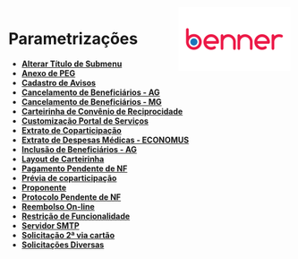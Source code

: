<img align="right" src="../src/images/benner_rgb.png" />

# Parametrizações

* **[Alterar Título de Submenu](AlterarTituloSubMenu/readme.md)**
* **[Anexo de PEG](AnexoDePeg/readme.md)**
* **[Cadastro de Avisos](CadastroAvisos/readme.md)**
* **[Cancelamento de Beneficiários - AG](CancelamentoBeneficiariosAG/readme.md)**
* **[Cancelamento de Beneficiários - MG](CancelamentoBeneficiariosMG/readme.md)**
* **[Carteirinha de Convênio de Reciprocidade](CarteirinhaDeConvenioDeReciprocidade/readme.md)**
* **[Customização Portal de Serviços](CustomizacaoPortalDeServicos/readme.md)**
* **[Extrato de Coparticipação](ExtratoDeCoparticipacao/readme.md)**
* **[Extrato de Despesas Médicas - ECONOMUS](ExtratoDeDespesasMedicasEconomus/readme.md)**
* **[Inclusão de Beneficiários - AG](InclusãoDeBeneficiarioAG/readme.md)**
* **[Layout de Carteirinha](LayoutCarteirinha/readme.md)**
* **[Pagamento Pendente de NF](PagamentoPendenteNF/readme.md)**
* **[Prévia de coparticipação](PreviaDeCoparticipacao/readme.md)**
* **[Proponente](Proponente/readme.md)**
* **[Protocolo Pendente de NF](ProtocoloPendenteNF/readme.md)**
* **[Reembolso On-line](ReembolsoOnline/readme.md)**
* **[Restrição de Funcionalidade](RestricaoDeFuncionalidade/readme.md)**
* **[Servidor SMTP](Smtp/readme.md)**
* **[Solicitação 2ª via cartão](SolicitacaoSegundaViaCartao/readme.md)**
* **[Solicitações Diversas](SolicitacoesDiversas/readme.md)**
